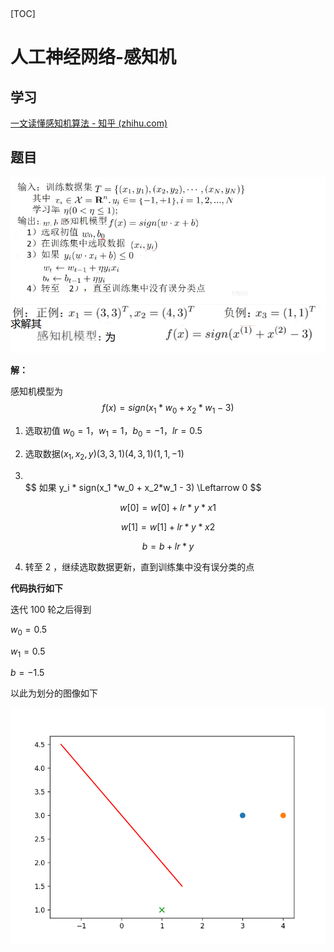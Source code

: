 ​	

[TOC]

# 人工神经网络-感知机

## 学习

[一文读懂感知机算法 - 知乎 (zhihu.com)](https://zhuanlan.zhihu.com/p/72040253)

## 题目

 ![image-20221227211730483](homework8/image-20221227211730483.png)

**解：**

感知机模型为<br>
$$
f(x) = sign(x_1 *w_0 + x_2*w_1 - 3)
$$


1. 选取初值 $w_0=1$，$w_1=1$，$b_0=-1，$$lr=0.5$

2. 选取数据$(x_1,x_2,y)$$(3,3,1) (4,3,1) (1,1,-1)$

3. <br>
    $$
    如果 y_i * sign(x_1 *w_0 + x_2*w_1 - 3) \Leftarrow 0
    $$

$$
w[0] = w[0] + lr * y * x1
$$

$$
w[1] = w[1] + lr * y * x2
$$

$$
b = b + lr * y
$$

4. 转至 2 ，继续选取数据更新，直到训练集中没有误分类的点

**代码执行如下**

迭代 100 轮之后得到

$w_0 = 0.5$ 

$w_1=0.5$ 

$b=-1.5$

以此为划分的图像如下

 ![image-20221227211740458](homework8/image-20221227211740458.png)